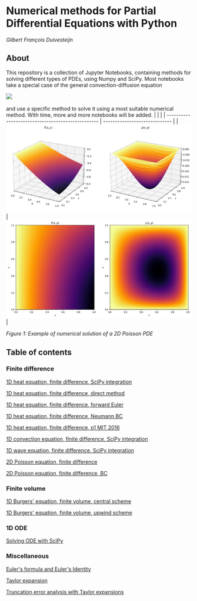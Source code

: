 # Numerical methods for Partial Differential Equations with Python

_Gilbert François Duivesteijn_



## About

This repository is a collection of Jupyter Notebooks, containing methods for solving different types of PDEs, using Numpy and SciPy. Most notebooks take a special case of the general convection-diffusion equation

<img src="https://render.githubusercontent.com/render/math?math=%5Cfrac%7B%5Cpartial%20u%7D%7B%5Cpartial%20t%7D%20%2B%20U%20%5Ccdot%20%5Cnabla%20u%20%3D%20%5Ckappa%20%5Cnabla%5E2%20u%20%2B%20f">

and use a specific method to solve it using a most suitable numerical method. With time, more and more notebooks will be added.
|    |                               |
| ------------------------------------------------- | ----------------------------- |
| ![](./assets/poisson2D-1.jpg)                     | ![](./assets/poisson2D-2.jpg) |

_Figure 1: Example of numerical solution of a 2D Poisson PDE_ 


## Table of contents

### Finite difference

[1D heat equation, finite difference, SciPy integration](./1D%20heat%20equation%2C%20finite%20difference%2C%20SciPy%20integration.ipynb)

[1D heat equation, finite difference, direct method](./1D%20heat%20equation%2C%20finite%20difference%2C%20direct%20method.ipynb)

[1D heat equation, finite difference, forward Euler](./1D%20heat%20equation%2C%20finite%20difference%2C%20forward%20Euler.ipynb)

[1D heat equation, finite difference, Neumann BC](./1D%20heat%20equation%2C%20finite%20difference%2C%20Neumann%20BC.ipynb)

[1D heat equation, finite difference, p1 MIT 2016](./1D%20heat%20equation%2C%20finite%20difference%2C%20p1%20MIT%202016.ipynb)

[1D convection equation, finite difference, SciPy integration](./1D%20convection%20equation%2C%20finite%20difference%2C%20SciPy%20integration.ipynb)

[1D wave equation, finite difference, SciPy integration](./1D%20wave%20equation%2C%20finite%20difference%2C%20SciPy%20integration.ipynb)

[2D Poisson equation, finite difference](./2D%20Poisson%20equation%2C%20finite%20difference.ipynb)

[2D Poisson equation, finite difference, BC](./2D%20Poisson%20equation%2C%20finite%20difference%2C%20BC.ipynb)

### Finite volume

[1D Burgers' equation, finite volume, central scheme](./1D%20Burgers%27%20equation%2C%20finite%20volume%2C%20central%20scheme.ipynb)

[1D Burgers' equation, finite volume, upwind scheme](./1D%20Burgers%27%20equation%2C%20finite%20volume%2C%20upwind%20scheme.ipynb)


### 1D ODE

[Solving ODE with SciPy](./Solving%20ODE%20with%20SciPy.ipynb)

### Miscellaneous

[Euler's formula and Euler's Identity](./Euler%27s%20formula%20and%20Euler%27s%20Identity.ipynb)

[Taylor expansion](./Taylor%20expansion.ipynb)

[Truncation error analysis with Taylor expansions](./Truncation%20error%20analysis%20with%20Taylor%20expansions.ipynb)

